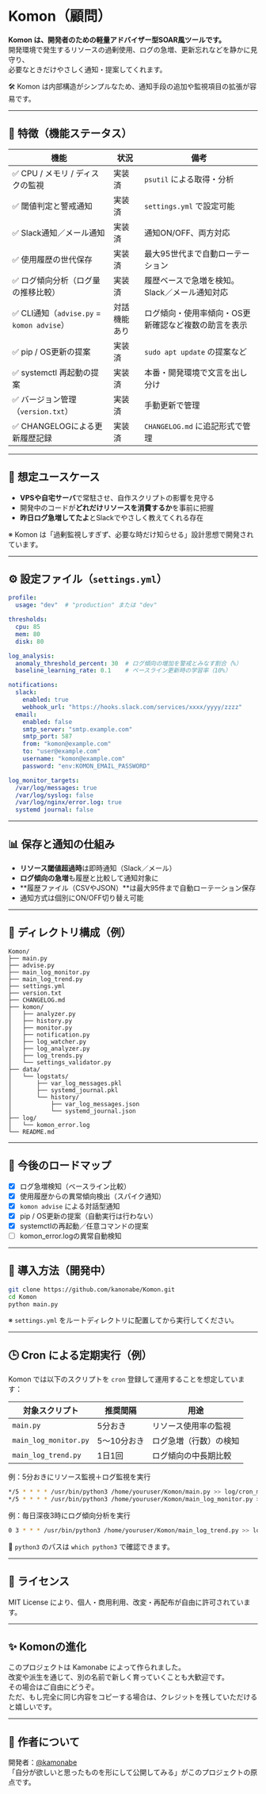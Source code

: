 # Komon（顧問）

**Komon は、開発者のための軽量アドバイザー型SOAR風ツールです。**  
開発環境で発生するリソースの過剰使用、ログの急増、更新忘れなどを静かに見守り、  
必要なときだけやさしく通知・提案してくれます。

🛠 Komon は内部構造がシンプルなため、通知手段の追加や監視項目の拡張が容易です。

---

## 🔧 特徴（機能ステータス）

| 機能                                 | 状況                | 備考 |
|--------------------------------------|---------------------|------|
| ✅ CPU / メモリ / ディスクの監視      | 実装済              | `psutil` による取得・分析 |
| ✅ 閾値判定と警戒通知                 | 実装済              | `settings.yml` で設定可能 |
| ✅ Slack通知／メール通知              | 実装済              | 通知ON/OFF、両方対応 |
| ✅ 使用履歴の世代保存                 | 実装済              | 最大95世代まで自動ローテーション |
| ✅ ログ傾向分析（ログ量の推移比較）   | 実装済              | 履歴ベースで急増を検知。Slack／メール通知対応 |
| ✅ CLI通知（`advise.py` = `komon advise`） | 対話機能あり          | ログ傾向・使用率傾向・OS更新確認など複数の助言を表示 |
| ✅ pip / OS更新の提案                  | 実装済              | `sudo apt update` の提案など |
| ✅ systemctl 再起動の提案              | 実装済              | 本番・開発環境で文言を出し分け |
| ✅ バージョン管理（`version.txt`）     | 実装済              | 手動更新で管理 |
| ✅ CHANGELOGによる更新履歴記録        | 実装済              | `CHANGELOG.md` に追記形式で管理 |

---

## 🌟 想定ユースケース

- **VPSや自宅サーバ**で常駐させ、自作スクリプトの影響を見守る
- 開発中のコードが**どれだけリソースを消費するか**を事前に把握
- **昨日ログ急増してたよ**とSlackでやさしく教えてくれる存在

※ Komon は「過剰監視しすぎず、必要な時だけ知らせる」設計思想で開発されています。

---

## ⚙️ 設定ファイル（`settings.yml`）

```yaml
profile:
  usage: "dev"  # "production" または "dev"

thresholds:
  cpu: 85
  mem: 80
  disk: 80

log_analysis:
  anomaly_threshold_percent: 30  # ログ傾向の増加を警戒とみなす割合（%）
  baseline_learning_rate: 0.1    # ベースライン更新時の学習率（10%）

notifications:
  slack:
    enabled: true
    webhook_url: "https://hooks.slack.com/services/xxxx/yyyy/zzzz"
  email:
    enabled: false
    smtp_server: "smtp.example.com"
    smtp_port: 587
    from: "komon@example.com"
    to: "user@example.com"
    username: "komon@example.com"
    password: "env:KOMON_EMAIL_PASSWORD"

log_monitor_targets:
  /var/log/messages: true
  /var/log/syslog: false
  /var/log/nginx/error.log: true
  systemd journal: false
```

---

## 📊 保存と通知の仕組み

- **リソース閾値超過時**は即時通知（Slack／メール）
- **ログ傾向の急増**も履歴と比較して通知対象に
- **履歴ファイル（CSVやJSON）**は最大95件まで自動ローテーション保存
- 通知方式は個別にON/OFF切り替え可能

---

## 📁 ディレクトリ構成（例）

```
Komon/
├── main.py
├── advise.py
├── main_log_monitor.py
├── main_log_trend.py
├── settings.yml
├── version.txt
├── CHANGELOG.md
├── komon/
│   ├── analyzer.py
│   ├── history.py
│   ├── monitor.py
│   ├── notification.py
│   ├── log_watcher.py
│   ├── log_analyzer.py
│   ├── log_trends.py
│   └── settings_validator.py
├── data/
│   └── logstats/
│       ├── var_log_messages.pkl
│       ├── systemd_journal.pkl
│       └── history/
│           ├── var_log_messages.json
│           └── systemd_journal.json
├── log/
│   └── komon_error.log
└── README.md
```

---

## 💬 今後のロードマップ

- [x] ログ急増検知（ベースライン比較）
- [x] 使用履歴からの異常傾向検出（スパイク通知）
- [x] `komon advise` による対話型通知
- [x] pip / OS更新の提案（自動実行は行わない）
- [x] systemctlの再起動／任意コマンドの提案
- [ ] komon_error.logの異常自動検知

---

## 🚀 導入方法（開発中）

```bash
git clone https://github.com/kanonabe/Komon.git
cd Komon
python main.py
```

※ `settings.yml` をルートディレクトリに配置してから実行してください。

---

## 🕒 Cron による定期実行（例）

Komon では以下のスクリプトを `cron` 登録して運用することを想定しています：

| 対象スクリプト        | 推奨間隔   | 用途                     |
|------------------------|------------|--------------------------|
| `main.py`              | 5分おき    | リソース使用率の監視     |
| `main_log_monitor.py`  | 5〜10分おき | ログ急増（行数）の検知   |
| `main_log_trend.py`    | 1日1回     | ログ傾向の中長期比較     |

例：5分おきにリソース監視＋ログ監視を実行

```bash
*/5 * * * * /usr/bin/python3 /home/youruser/Komon/main.py >> log/cron_main.log 2>&1
*/5 * * * * /usr/bin/python3 /home/youruser/Komon/main_log_monitor.py >> log/cron_logmon.log 2>&1
```

例：毎日深夜3時にログ傾向分析を実行

```bash
0 3 * * * /usr/bin/python3 /home/youruser/Komon/main_log_trend.py >> log/cron_logtrend.log 2>&1
```

📌 `python3` のパスは `which python3` で確認できます。

---

## 📄 ライセンス

MIT License により、個人・商用利用、改変・再配布が自由に許可されています。

---

## ✨ Komonの進化

このプロジェクトは Kamonabe によって作られました。  
改変や派生を通じて、別の名前で新しく育っていくことも大歓迎です。  
その場合はご自由にどうぞ。  
ただ、もし完全に同じ内容をコピーする場合は、クレジットを残していただけると嬉しいです。

---

## 👤 作者について

開発者：[@kamonabe](https://github.com/kamonabe)  
「自分が欲しいと思ったものを形にして公開してみる」がこのプロジェクトの原点です。

